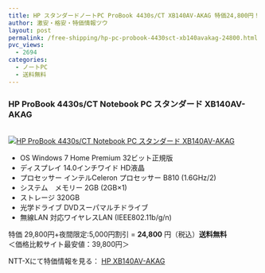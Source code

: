 ```yaml
---
title: HP スタンダードノートPC ProBook 4430s/CT XB140AV-AKAG 特価24,800円！送料無料！
author: 激安・格安・特価情報ツウ
layout: post
permalink: /free-shipping/hp-pc-probook-4430sct-xb140avakag-24800.html
pvc_views:
  - 2694
categories:
  - ノートPC
  - 送料無料
---
```

### HP ProBook 4430s/CT Notebook PC スタンダード XB140AV-AKAG

<div class="img-bg2 img_L">
  <a href="http://px.a8.net/svt/ejp?a8mat=ZYP6S+8IMA3E+S1Q+BWGDT&#038;a8ejpredirect=http://nttxstore.jp/_II_HP13825240" target="_blank" title="HP ProBook 4430s/CT Notebook PC スタンダード XB140AV-AKAG" ><br /> <img border="0" alt="HP ProBook 4430s/CT Notebook PC スタンダード XB140AV-AKAG" src="http://i0.wp.com/image.nttxstore.jp/l2_images/H/HP/HP13825240.jpg?w=120" data-recalc-dims="1" /></a>
</div>

<!--more-->

  * OS Windows 7 Home Premium 32ビット正規版
  * ディスプレイ 14.0インチワイド HD液晶
  * プロセッサー インテルCeleron プロセッサー B810 (1.6GHz/2)
  * システム　メモリー 2GB (2GB×1)
  * ストレージ 320GB
  * 光学ドライブ DVDスーパマルチドライブ
  * 無線LAN 対応ワイヤレスLAN (IEEE802.11b/g/n)

特価 29,800円+夜間限定:5,000円割引 = <span class="tokka-price"><strong>24,800</strong></span> 円（税込）**送料無料**  
＜価格比較サイト最安値：39,800円＞

NTT-Xにて特価情報を見る： <span class="fs150p"><a href="http://px.a8.net/svt/ejp?a8mat=ZYP6S+8IMA3E+S1Q+BWGDT&#038;a8ejpredirect=http://nttxstore.jp/_II_HP13825240" target="_blank">HP XB140AV-AKAG</a></span>